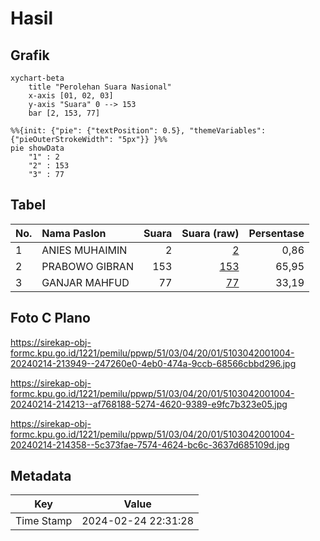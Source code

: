 # Hasil

## Grafik

```mermaid
xychart-beta
    title "Perolehan Suara Nasional"
    x-axis [01, 02, 03]
    y-axis "Suara" 0 --> 153
    bar [2, 153, 77]
```

```mermaid
%%{init: {"pie": {"textPosition": 0.5}, "themeVariables": {"pieOuterStrokeWidth": "5px"}} }%%
pie showData
    "1" : 2
    "2" : 153
    "3" : 77
```

## Tabel

| No. | Nama Paslon    | Suara | Suara (raw) | Persentase |
|:--- |:-------------- | -----:| -----------:| ----------:|
| 1   | ANIES MUHAIMIN | 2     | [2][p-1]    | 0,86       |
| 2   | PRABOWO GIBRAN | 153   | [153][p-2]  | 65,95      |
| 3   | GANJAR MAHFUD  | 77    | [77][p-3]   | 33,19      |


[p-1]: https://github.com/gigit-pemilu/pemilu-2024/blob/main/pilpres/hitung-suara/sub/51-bali/sub/03-badung/sub/04-petang/sub/2001-carangsari/sub/004-tps/sub/paslon-1.txt
[p-2]: https://github.com/gigit-pemilu/pemilu-2024/blob/main/pilpres/hitung-suara/sub/51-bali/sub/03-badung/sub/04-petang/sub/2001-carangsari/sub/004-tps/sub/paslon-2.txt
[p-3]: https://github.com/gigit-pemilu/pemilu-2024/blob/main/pilpres/hitung-suara/sub/51-bali/sub/03-badung/sub/04-petang/sub/2001-carangsari/sub/004-tps/sub/paslon-3.txt

## Foto C Plano

https://sirekap-obj-formc.kpu.go.id/1221/pemilu/ppwp/51/03/04/20/01/5103042001004-20240214-213949--247260e0-4eb0-474a-9ccb-68566cbbd296.jpg

https://sirekap-obj-formc.kpu.go.id/1221/pemilu/ppwp/51/03/04/20/01/5103042001004-20240214-214213--af768188-5274-4620-9389-e9fc7b323e05.jpg

https://sirekap-obj-formc.kpu.go.id/1221/pemilu/ppwp/51/03/04/20/01/5103042001004-20240214-214358--5c373fae-7574-4624-bc6c-3637d685109d.jpg


## Metadata

| Key        | Value               |
| ---------- | ------------------- |
| Time Stamp | 2024-02-24 22:31:28 |




